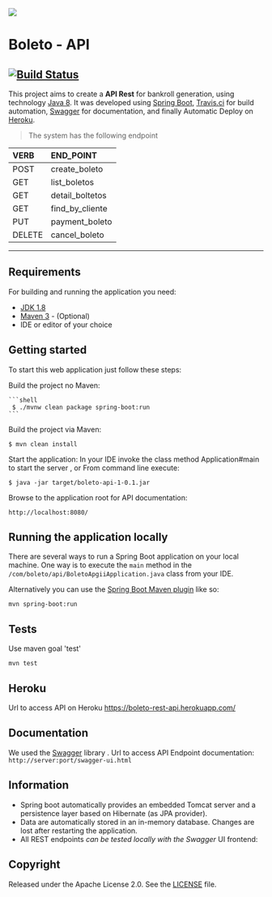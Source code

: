 
![](https://www.diamondbybold.com/wp-content/uploads/2016/09/rest-api-1-300x225.png)

# Boleto - API  
## [![Build Status](https://travis-ci.org/tperrut/boleto-api.svg?branch=master)](https://travis-ci.org/tperrut/boleto-api)

This project aims to create a **API Rest** for bankroll generation, using technology [Java 8](http://java.com). It was developed using [Spring Boot](http://projects.spring.io/spring-boot/), [Travis.ci](https://travis-ci.org) for build automation, [Swagger](http://swagger.com) for documentation, and finally Automatic Deploy on [Heroku](https://dashboard.heroku.com).

>The system has the following endpoint
	
 |VERB | END_POINT       |
|:---  |:---              |
   |POST | create_boleto  |   
  |GET  | list_boletos    |   
   | GET | detail_boltetos |   
   | GET | find_by_cliente  |
   | PUT | payment_boleto  |
   |DELETE | cancel_boleto |
--------


    

## Requirements

For building and running the application you need:

- [JDK 1.8](http://www.oracle.com/technetwork/java/javase/downloads/jdk8-downloads-2133151.html)
- [Maven 3](https://maven.apache.org) - (Optional)
- IDE or editor of your choice

## Getting started

To start this web application just follow these steps:
	
   Build the project no Maven:

	```shell
	 $ ./mvnw clean package spring-boot:run 			
	```  		
	
   Build the project via Maven:

    $ mvn clean install

   Start the application:
        In your IDE invoke the class method Application#main to start the server , or
        From command line execute:

    $ java -jar target/boleto-api-1-0.1.jar

   Browse to the application root for API documentation:

    http://localhost:8080/


## Running the application locally

There are several ways to run a Spring Boot application on your local machine. One way is to execute the `main` method in the `/com/boleto/api/BoletoApgiiApplication.java` class from your IDE.



Alternatively you can use the [Spring Boot Maven plugin](https://docs.spring.io/spring-boot/docs/current/reference/html/build-tool-plugins-maven-plugin.html) like so:

```shell
mvn spring-boot:run
```

## Tests 

Use maven goal 'test'

```shell
mvn test
```
## Heroku
Url to access API on Heroku https://boleto-rest-api.herokuapp.com/
 
## Documentation

We used the [Swagger](http://swagger.com) library .
Url to access API Endpoint documentation:	`http://server:port/swagger-ui.html`

## Information

- Spring boot automatically provides an embedded Tomcat server and a persistence layer based on Hibernate (as JPA provider).
- Data are automatically stored in an in-memory database. Changes are lost after restarting the application.
- All REST endpoints *can be tested locally with the Swagger* UI frontend:


## Copyright

Released under the Apache License 2.0. See the [LICENSE](https://github.com/codecentric/springboot-sample-app/blob/master/LICENSE) file.
